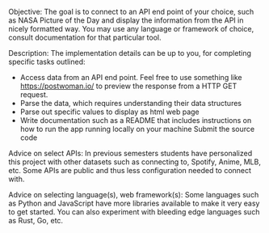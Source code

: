 Objective: The goal is to connect to an API end point of your choice, such as NASA Picture of the Day and display the information from the API in nicely formatted way. You may use any language or framework of choice, consult documentation for that particular tool.

Description: The implementation details can be up to you, for completing specific tasks outlined:

* Access data from an API end point. Feel free to use something like https://postwoman.io/ to preview the response from a HTTP GET request.
* Parse the data, which requires understanding their data structures
* Parse out specific values to display as html web page
* Write documentation such as a README that includes instructions on how to run the app running locally on your machine
Submit the source code

Advice on select APIs: In previous semesters students have personalized this project with other datasets such as connecting to, Spotify, Anime, MLB, etc. Some APIs are public and thus less configuration needed to connect with.

Advice on selecting language(s), web framework(s): Some languages such as Python and JavaScript have more libraries available to make it very easy to get started. You can also experiment with bleeding edge languages such as Rust, Go, etc.
